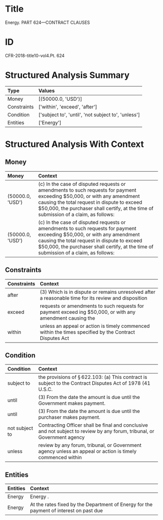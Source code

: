 # Title

 Energy. PART 624—CONTRACT CLAUSES


# ID

 CFR-2018-title10-vol4.Pt. 624


# Structured Analysis Summary

| Type        | Values                                              |
|:------------|:----------------------------------------------------|
| Money       | [(50000.0, 'USD')]                                  |
| Constraints | ['within', 'exceed', 'after']                       |
| Condition   | ['subject to', 'until', 'not subject to', 'unless'] |
| Entities    | ['Energy']                                          |


# Structured Analysis With Context

 


## Money

| Money            | Context                                                                                                                                                                                                                                                         |
|:-----------------|:----------------------------------------------------------------------------------------------------------------------------------------------------------------------------------------------------------------------------------------------------------------|
| (50000.0, 'USD') | (c) In the case of disputed requests or amendments to such requests for payment exceeding $50,000, or with any amendment causing the total request in dispute to exceed $50,000, the purchaser shall certify, at the time of submission of a claim, as follows: |
| (50000.0, 'USD') | (c) In the case of disputed requests or amendments to such requests for payment exceeding $50,000, or with any amendment causing the total request in dispute to exceed $50,000, the purchaser shall certify, at the time of submission of a claim, as follows: |


## Constraints

| Constraints   | Context                                                                                                   |
|:--------------|:----------------------------------------------------------------------------------------------------------|
| after         | (3) Which is in dispute or remains unresolved after a reasonable time for its review and disposition      |
| exceed        | requests or amendments to such requests for payment exceed ing $50,000, or with any amendment causing the |
| within        | unless an appeal or action is timely commenced within the times specified by the Contract Disputes Act    |


## Condition

| Condition      | Context                                                                                                                  |
|:---------------|:-------------------------------------------------------------------------------------------------------------------------|
| subject to     | the provisions of &#167;&#8201;622.103: (a) This contract is subject to the Contract Disputes Act of 1978 (41 U.S.C.     |
| until          | (3) From the date the amount is due until  the Government makes payment.                                                 |
| until          | (3) From the date the amount is due  until  the purchaser makes payment.                                                 |
| not subject to | Contracting Officer shall be final and conclusive and not subject to review by any forum, tribunal, or Government agency |
| unless         | review by any forum, tribunal, or Government agency unless an appeal or action is timely commenced within                |


## Entities

| Entities   | Context                                                                                |
|:-----------|:---------------------------------------------------------------------------------------|
| Energy     | Energy .                                                                               |
| Energy     | At the rates fixed by the Department of Energy for the payment of interest on past due |


